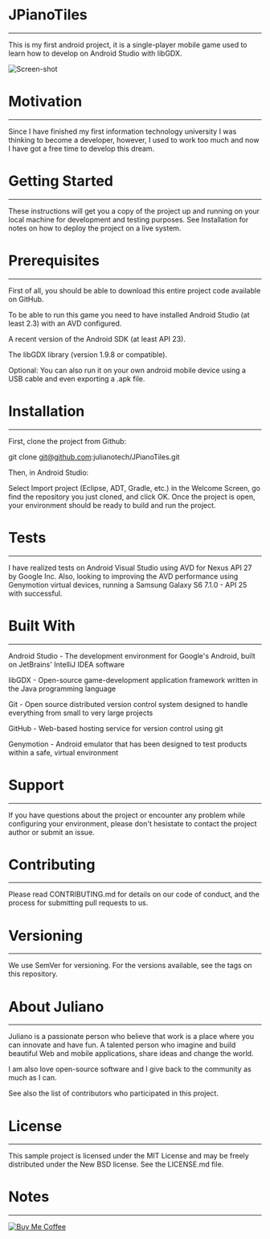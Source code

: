 # JPianoTiles
---
This is my first android project, it is a single-player mobile game used to learn how to develop on Android Studio with libGDX.

![Screen-shot](https://github.com/julianotech/JPianoTiles/blob/master/JPianoTiles-sample.png)

# Motivation
---
Since I have finished my first information technology university I was thinking to become a developer, however, I used to work too much and now I have got a free time to develop this dream.

# Getting Started
---
These instructions will get you a copy of the project up and running on your local machine for development and testing purposes. See Installation for notes on how to deploy the project on a live system.

# Prerequisites
---
First of all, you should be able to download this entire project code available on GitHub.

To be able to run this game you need to have installed Android Studio (at least 2.3) with an AVD configured. 

A recent version of the Android SDK (at least API 23). 

The libGDX library (version 1.9.8 or compatible).

Optional: You can also run it on your own android mobile device using a USB cable and even exporting a .apk file.

# Installation
---
First, clone the project from Github:

git clone git@github.com:julianotech/JPianoTiles.git

Then, in Android Studio:

Select Import project (Eclipse, ADT, Gradle, etc.) in the Welcome Screen, go find the repository you just cloned, and click OK.
Once the project is open, your environment should be ready to build and run the project.

# Tests
---
I have realized tests on Android Visual Studio using AVD for Nexus API 27 by Google Inc.
Also, looking to improving the  AVD performance using Genymotion virtual devices, running a Samsung Galaxy S6 7.1.0 - API 25 with successful.

# Built With
---
Android Studio - The development environment for Google's Android, built on JetBrains' IntelliJ IDEA software

libGDX - Open-source game-development application framework written in the Java programming language

Git - Open source distributed version control system designed to handle everything from small to very large projects

GitHub - Web-based hosting service for version control using git

Genymotion - Android emulator that has been designed to test products within a safe, virtual environment
    
# Support
---
If you have questions about the project or encounter any problem while configuring your environment, please don't hesistate to contact the project author or submit an issue.
    
# Contributing
---
Please read CONTRIBUTING.md for details on our code of conduct, and the process for submitting pull requests to us.
 
# Versioning
---
We use SemVer for versioning. For the versions available, see the tags on this repository.

# About Juliano
---
Juliano is a passionate person who believe that work is a place where you can innovate and have fun. A talented person who imagine and build beautiful Web and mobile applications, share ideas and change the world.

I am also love open-source software and I give back to the community as much as I can.

See also the list of contributors who participated in this project.

# License
---
This sample project is licensed under the MIT License and may be freely distributed under the New BSD license. See the LICENSE.md file.

# Notes
---
[![Buy Me Coffee](https://github.com/julianotech/JPianoTiles/blob/master/coffe.png)](https://www.paypal.me/julianotech)
